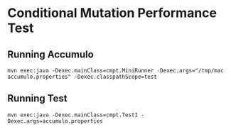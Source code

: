 Conditional Mutation Performance Test
===================================

Running Accumulo
----------------

```
mvn exec:java -Dexec.mainClass=cmpt.MiniRunner -Dexec.args="/tmp/mac accumulo.properties" -Dexec.classpathScope=test
```

Running Test
------------

```
mvn exec:java -Dexec.mainClass=cmpt.Test1 -Dexec.args=accumulo.properties
```